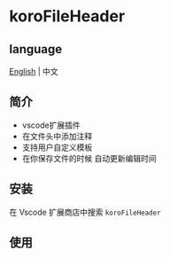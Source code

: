 # koroFileHeader

## language

[English](https://github.com/OBKoro1/koro1FileHeader/blob/master/README.md) | 中文

## 简介

* vscode扩展插件
* 在文件头中添加注释
* 支持用户自定义模板
* 在你保存文件的时候 自动更新编辑时间

## 安装

在 Vscode 扩展商店中搜索 `koroFileHeader`

## 使用

